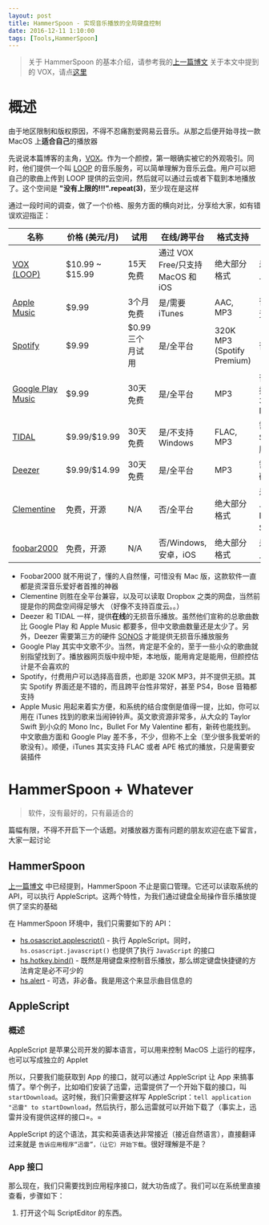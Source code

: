 ```yaml
---
layout: post
title: HammerSpoon - 实现音乐播放的全局键盘控制
date: 2016-12-11 1:10:00
tags: [Tools,HammerSpoon]
---
```


> 关于 HammerSpoon 的基本介绍，请参考我的[上一篇博文](http://singsing.io/blog/2016/11/27/HammerSpoon-1/)
> 关于本文中提到的 VOX，请点[这里](https://vox.rocks/mac-music-player)

# 概述
由于地区限制和版权原因，不得不忍痛割爱网易云音乐。从那之后便开始寻找一款 MacOS 上**适合自己**的播放器

先说说本篇博客的主角，[VOX](https://vox.rocks/mac-music-player)。作为一个颜控，第一眼确实被它的外观吸引。同时，他们提供一个叫 [LOOP](https://vox.rocks/loop-music-cloud) 的音乐服务，可以简单理解为音乐云盘。用户可以把自己的歌曲上传到 LOOP 提供的云空间，然后就可以通过云或者下载到本地播放了。这个空间是 **"没有上限的!!!".repeat(3)**，至少现在是这样

通过一段时间的调查，做了一个价格、服务方面的横向对比，分享给大家，如有错误欢迎指正：

| 名称 | 价格 (美元/月) | 试用 | 在线/跨平台 | 格式支持 | 无损支持 |
| --- | --- | --- | --- | --- | --- |
| [VOX (LOOP)](https://vox.rocks/mac-music-player) | \$10.99 ~ \$15.99 | 15天免费 | 通过 VOX Free/只支持 MacOS 和 iOS | 绝大部分格式 | 是，需用户上传 |
| [Apple Music](http://www.apple.com/music/) | $9.99 | 3个月免费 | 是/需要 iTunes | AAC, MP3 | 否，但接近无损 |
| [Spotify](https://www.spotify.com/) | \$9.99 | $0.99 三个月试用 | 是/全平台 | 320K MP3 (Spotify Premium) | 否 |
| [Google Play Music](https://www.spotify.com/) | \$9.99 | 30天免费 | 是/全平台 | MP3 | 否，上传无损会转为 320K MP3 |
| [TIDAL](tidal.com) | \$9.99/$19.99 | 30天免费 | 是/不支持 Windows | FLAC, MP3 | 需要购买 $19.99 的服务  |
| [Deezer](deezer.com) | \$9.99/$14.99 | 30天免费 | 是/全平台 | MP3 | 需要第三方硬件 |
| [Clementine](https://www.clementine-player.org/) | 免费，开源 | N/A | 否/全平台 | 绝大部分格式 | 是，需用户上传 (支持 Dropbox，Spotify 等) |
| [foobar2000](http://www.foobar2000.org/) | 免费，开源 | N/A | 否/Windows, 安卓，iOS | 绝大部分格式  | 是，需用户上传 |

* Foobar2000 就不用说了，懂的人自然懂，可惜没有 Mac 版，这款软件一直都是资深音乐爱好者首推的神器
* Clementine 则胜在全平台兼容，以及可以读取 Dropbox 之类的网盘，当然前提是你的网盘空间得足够大 （好像不支持百度云。。）
* Deezer 和 TIDAL 一样，提供**在线**的无损音乐播放。虽然他们宣称的总歌曲数比 Google Play 和 Apple Music 都要多，但中文歌曲数量还是太少了。另外，Deezer 需要第三方的硬件 [SONOS](http://www.sonos.com/) 才能提供无损音乐播放服务
* Google Play 其实中文歌不少。当然，肯定是不全的，至于一些小众的歌曲就别指望找到了。播放器网页版中规中矩，本地版，能用肯定是能用，但颜控估计是不会喜欢的
* Spotify，付费用户可以选择高音质，也即是 320K MP3，并不提供无损。其实 Spotify 界面还是不错的，而且跨平台性非常好，甚至 PS4，Bose 音箱都支持
* Apple Music 用起来着实方便，和系统的结合度倒是值得一提，比如，你可以用在 iTunes 找到的歌来当闹钟铃声。英文歌资源非常多，从大众的 Taylor Swift 到小众的 Mono Inc，Bullet For My Valentine 都有，新砖也能找到。中文歌曲方面和 Google Play 差不多，不少，但称不上全（至少很多我爱听的歌没有）。顺便，iTunes 其实支持 FLAC 或者 APE 格式的播放，只是需要安装插件

# HammerSpoon + Whatever
> 软件，没有最好的，只有最适合的

篇幅有限，不得不开启下一个话题。对播放器方面有问题的朋友欢迎在底下留言，大家一起讨论

## HammerSpoon
[上一篇博文](http://singsing.io/blog/2016/11/27/HammerSpoon-1/) 中已经提到，HammerSpoon 不止是窗口管理。它还可以读取系统的 API，可以执行 AppleScript。这两个特性，为我们通过键盘全局操作音乐播放提供了坚实的基础

在 HammerSpoon 环境中，我们只需要如下的 API：

* [hs.osascript.applescript()](http://www.hammerspoon.org/docs/hs.osascript.html#applescript) - 执行 AppleScript。同时， `hs.osascript.javascript()` 也提供了执行 `JavaScript` 的接口
* [hs.hotkey.bind()](http://www.hammerspoon.org/docs/hs.hotkey.html) - 既然是用键盘来控制音乐播放，那么绑定键盘快捷键的方法肯定是必不可少的
* [hs.alert](http://www.hammerspoon.org/docs/hs.alert.html) - 可选，非必备。我是用这个来显示曲目信息的

## AppleScript
### 概述
AppleScript 是苹果公司开发的脚本语言，可以用来控制 MacOS 上运行的程序，也可以写成独立的 Applet

所以，只要我们能获取到 App 的接口，就可以通过 AppleScript 让 App 来搞事情了。举个例子，比如咱们安装了迅雷，迅雷提供了一个开始下载的接口，叫 `startDownload`。这时候，我们只需要这样写 AppleScript：`tell application "迅雷" to startDownload`，然后执行，那么迅雷就可以开始下载了（事实上，迅雷并没有提供这样的接口=。=

AppleScript 的这个语法，其实和英语表达非常接近（接近自然语言），直接翻译过来就是 `告诉应用程序“迅雷”，（让它）开始下载`。很好理解是不是？

### App 接口
那么现在，我们只需要找到应用程序接口，就大功告成了。我们可以在系统里直接查看，步骤如下：

1. 打开这个叫 ScriptEditor 的东西。


